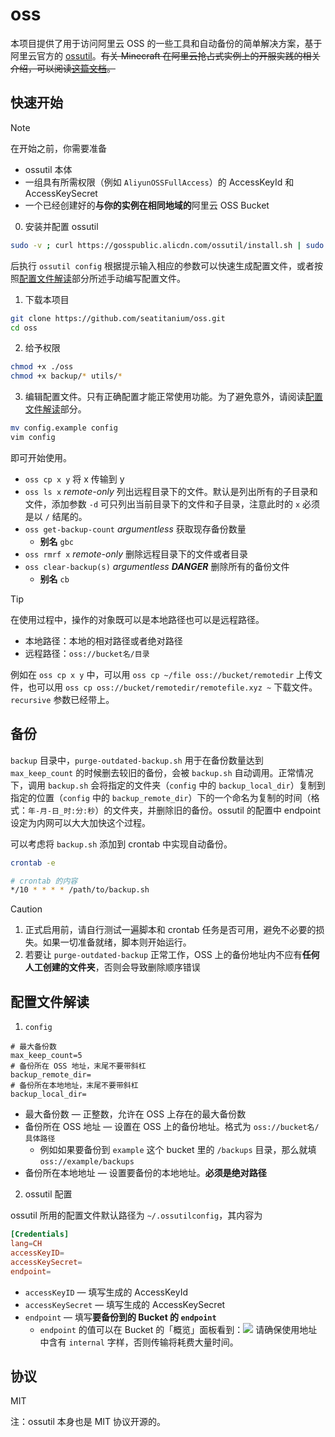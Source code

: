 # oss

本项目提供了用于访问阿里云 OSS 的一些工具和自动备份的简单解决方案，基于阿里云官方的 [ossutil](https://github.com/aliyun/ossutil)。~~有关 Minecraft 在阿里云抢占式实例上的开服实践的相关介绍，可以阅读[这篇文档](./implementation.md)。~~

## 快速开始

> [!NOTE]  
> 在开始之前，你需要准备
> - ossutil 本体
> - 一组具有所需权限（例如 `AliyunOSSFullAccess`）的 AccessKeyId 和 AccessKeySecret
> - 一个已经创建好的**与你的实例在相同地域的**阿里云 OSS Bucket

0. 安装并配置 ossutil

```sh
sudo -v ; curl https://gosspublic.alicdn.com/ossutil/install.sh | sudo bash
```

后执行 `ossutil config` 根据提示输入相应的参数可以快速生成配置文件，或者按照[配置文件解读](#配置文件解读)部分所述手动编写配置文件。

1. 下载本项目

```sh
git clone https://github.com/seatitanium/oss.git
cd oss
```

2. 给予权限

```sh
chmod +x ./oss
chmod +x backup/* utils/*
```

3. 编辑配置文件。只有正确配置才能正常使用功能。为了避免意外，请阅读[配置文件解读](#配置文件解读)部分。

```sh
mv config.example config
vim config
```

即可开始使用。

- `oss cp x y` 将 x 传输到 y
- `oss ls x` *remote-only* 列出远程目录下的文件。默认是列出所有的子目录和文件，添加参数 `-d` 可只列出当前目录下的文件和子目录，注意此时的 `x` 必须是以 `/` 结尾的。
- `oss get-backup-count` *argumentless* 获取现存备份数量
  - **别名** `gbc`
- `oss rmrf x` *remote-only* 删除远程目录下的文件或者目录
- `oss clear-backup(s)` *argumentless* ***DANGER*** 删除所有的备份文件
  - **别名** `cb`

> [!TIP]
> 在使用过程中，操作的对象既可以是本地路径也可以是远程路径。
> - 本地路径：本地的相对路径或者绝对路径
> - 远程路径：`oss://bucket名/目录`
>
> 例如在 `oss cp x y` 中，可以用 `oss cp ~/file oss://bucket/remotedir` 上传文件，也可以用 `oss cp oss://bucket/remotedir/remotefile.xyz ~` 下载文件。`recursive` 参数已经带上。


## 备份

`backup` 目录中，`purge-outdated-backup.sh` 用于在备份数量达到 `max_keep_count` 的时候删去较旧的备份，会被 `backup.sh` 自动调用。正常情况下，调用 `backup.sh` 会将指定的文件夹（`config` 中的 `backup_local_dir`）复制到指定的位置（`config` 中的 `backup_remote_dir`）下的一个命名为复制的时间（格式：`年-月-日_时:分:秒`）的文件夹，并删除旧的备份。ossutil 的配置中 endpoint 设定为内网可以大大加快这个过程。

可以考虑将 `backup.sh` 添加到 crontab 中实现自动备份。

```sh
crontab -e
```

```sh
# crontab 的内容
*/10 * * * * /path/to/backup.sh
```
> [!CAUTION]
> 1. 正式启用前，请自行测试一遍脚本和 crontab 任务是否可用，避免不必要的损失。如果一切准备就绪，脚本则开始运行。
> 2. 若要让 `purge-outdated-backup` 正常工作，OSS 上的备份地址内不应有**任何人工创建的文件夹**，否则会导致删除顺序错误

## 配置文件解读

1. `config`

```
# 最大备份数
max_keep_count=5
# 备份所在 OSS 地址，末尾不要带斜杠
backup_remote_dir=
# 备份所在本地地址，末尾不要带斜杠
backup_local_dir=
```

- 最大备份数 — 正整数，允许在 OSS 上存在的最大备份数
- 备份所在 OSS 地址 — 设置在 OSS 上的备份地址。格式为 `oss://bucket名/具体路径`
  - 例如如果要备份到 `example` 这个 bucket 里的 `/backups` 目录，那么就填 `oss://example/backups`
- 备份所在本地地址 — 设置要备份的本地地址。**必须是绝对路径**

2. ossutil 配置

ossutil 所用的配置文件默认路径为 `~/.ossutilconfig`，其内容为

```conf
[Credentials]
lang=CH
accessKeyID=
accessKeySecret=
endpoint=
```

- `accessKeyID` — 填写生成的 AccessKeyId
- `accessKeySecret` — 填写生成的 AccessKeySecret
- `endpoint` — 填写**要备份到的 Bucket 的 `endpoint`**
  - `endpoint` 的值可以在 Bucket 的「概览」面板看到：![](https://i.loli.net/2021/06/20/Wy67Raq9hNPzxcu.png) 请确保使用地址中含有 `internal` 字样，否则传输将耗费大量时间。

## 协议

MIT

注：ossutil 本身也是 MIT 协议开源的。